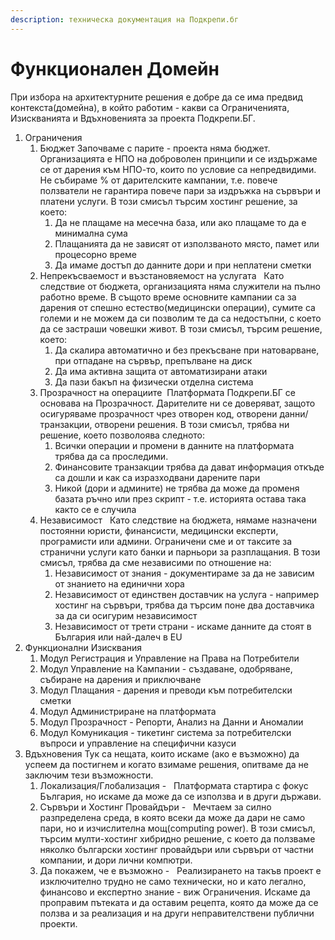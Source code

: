 ```yaml
---
description: техническа документация на Подкрепи.бг
---
```


# Функционален Домейн



При избора на архитектурните решения е добре да се има предвид контекста\(домейна\), в който работим - какви са Ограниченията, Изискванията и Вдъхновенията за проекта Подкрепи.БГ.

1. Ограничения
   1. Бюджет  Започваме с парите - проекта няма бюджет. Организацията е НПО на доброволен принципи и се издържаме се от дарения към НПО-то, които по условие са непредвидими. Не събираме % от дарителските кампании, т.е. повече ползватели не гарантира повече пари за издръжка на сървъри и платени услуги. В този смисъл търсим хостинг решение, за което:
      1. Да не плащаме на месечна база, или ако плащаме то да е минимална сума
      2. Плащанията да не зависят от използваното място, памет или процесорно време
      3. Да имаме достъп до данните дори и при неплатени сметки
   2. Непрекъсваемост и възстановяемост на услугата        Като следствие от бюджета, организацията няма служители на пълно работно време. В същото време основните кампании са за дарения от спешно естество\(медицински операции\), сумите са големи и не можем да си позволим те да са недостъпни, с което да се застраши човешки живот. В този смисъл, търсим решение, което:
      1. Да скалира автоматично и без прекъсване при натоварване, при отпадане на сървър, препълване на диск
      2. Да има активна защита от автоматизирани атаки
      3. Да пази бакъп на физически отделна система
   3. Прозрачност на операциите        Платформата Подкрепи.БГ се основава на Прозрачност. Дарителите ни се доверяват, защото осигуряваме прозрачност чрез отворен код, отворени данни/транзакции, отворени решения. В този смисъл, трябва ни решение, което позволоява следното:
      1. Всички операции и промени в данните на платформата трябва да са проследими. 
      2. Финансовите транзакции трябва да дават информация откъде са дошли и как са изразходвани дарените пари
      3. Никой \(дори и админите\) не трябва да може да променя базата ръчно или през скрипт - т.е. историята остава така както се е случила
   4. Независимост        Като следствие на бюджета, нямаме назначени постоянни юристи, финансисти, медицински експерти, програмисти или админи. Ограничени сме и от таксите за странични услуги като банки и парньори за разплащания. В този смисъл, трябва да сме независими по отношение на:
      1. Независимост от знания - документираме за да не зависим от знанието на единични хора
      2. Независимост от единствен доставчик на услуга - например хостинг на сървъри, трябва да търсим поне два доставчика за да си осигурим независимост
      3. Независимост от трети страни - искаме данните да стоят в България или най-далеч в EU
2. Функционални Изисквания
   1. Модул Регистрация и Управление на Права на Потребители
   2. Модул Управление на Кампании - създаване, одобряване, събиране на дарения и приключване
   3. Модул Плащания - дарения и преводи към потребителски сметки
   4. Модул Администриране на платформата
   5. Модул Прозрачност - Репорти, Анализ на Данни и Аномалии
   6. Модул Комуникация - тикетинг система за потребителски въпроси и управление на специфични казуси
3. Вдъхновения Тук са нещата, които искаме \(ако е възможно\) да успеем да постигнем и когато взимаме решения, опитваме да не заключим тези възможности.
   1. Локализация/Глобализация -        Платформата стартира с фокус България, но искаме да може да се използва и в други държави. 
   2. Сървъри и Хостинг Провайдъри -        Мечтаем за силно разпределена среда, в която всеки да може да дари не само пари, но и изчислителна мощ\(computing power\). В този смисъл, търсим мулти-хостинг хибридно решение, с което да ползваме няколко български хостинг провайдъри или сървъри от частни компании, и дори лични компютри. 
   3. Да покажем, че е възможно -        Реализирането на такъв проект е изключително трудно не само технически, но и като легално, финансово и експертно знание - виж Ограничения. Искаме да проправим пътеката и да оставим рецепта, която да може да се ползва и за реализация и на други неправителствени публични проекти.  

